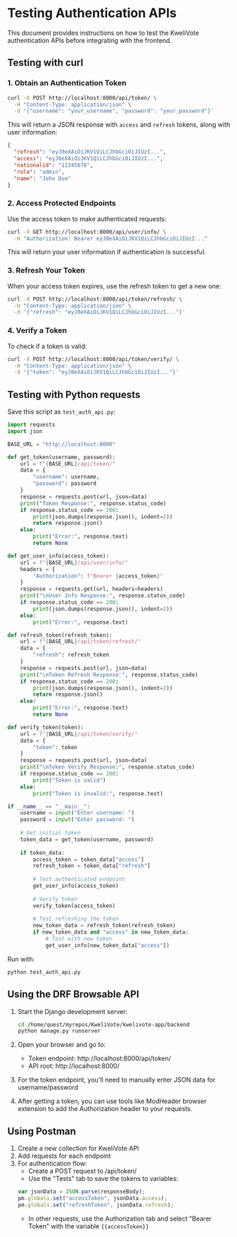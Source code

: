 # Testing Authentication APIs

This document provides instructions on how to test the KweliVote authentication APIs before integrating with the frontend.

## Testing with curl

### 1. Obtain an Authentication Token

```bash
curl -X POST http://localhost:8000/api/token/ \
  -H "Content-Type: application/json" \
  -d '{"username": "your_username", "password": "your_password"}'
```

This will return a JSON response with `access` and `refresh` tokens, along with user information:

```json
{
  "refresh": "eyJ0eXAiOiJKV1QiLCJhbGciOiJIUzI...",
  "access": "eyJ0eXAiOiJKV1QiLCJhbGciOiJIUzI...",
  "nationalid": "12345678",
  "role": "admin",
  "name": "John Doe"
}
```

### 2. Access Protected Endpoints

Use the access token to make authenticated requests:

```bash
curl -X GET http://localhost:8000/api/user/info/ \
  -H "Authorization: Bearer eyJ0eXAiOiJKV1QiLCJhbGciOiJIUzI..."
```

This will return your user information if authentication is successful.

### 3. Refresh Your Token

When your access token expires, use the refresh token to get a new one:

```bash
curl -X POST http://localhost:8000/api/token/refresh/ \
  -H "Content-Type: application/json" \
  -d '{"refresh": "eyJ0eXAiOiJKV1QiLCJhbGciOiJIUzI..."}'
```

### 4. Verify a Token

To check if a token is valid:

```bash
curl -X POST http://localhost:8000/api/token/verify/ \
  -H "Content-Type: application/json" \
  -d '{"token": "eyJ0eXAiOiJKV1QiLCJhbGciOiJIUzI..."}'
```

## Testing with Python requests

Save this script as `test_auth_api.py`:

```python
import requests
import json

BASE_URL = "http://localhost:8000"

def get_token(username, password):
    url = f"{BASE_URL}/api/token/"
    data = {
        "username": username,
        "password": password
    }
    response = requests.post(url, json=data)
    print("Token Response:", response.status_code)
    if response.status_code == 200:
        print(json.dumps(response.json(), indent=2))
        return response.json()
    else:
        print("Error:", response.text)
        return None

def get_user_info(access_token):
    url = f"{BASE_URL}/api/user/info/"
    headers = {
        "Authorization": f"Bearer {access_token}"
    }
    response = requests.get(url, headers=headers)
    print("\nUser Info Response:", response.status_code)
    if response.status_code == 200:
        print(json.dumps(response.json(), indent=2))
    else:
        print("Error:", response.text)

def refresh_token(refresh_token):
    url = f"{BASE_URL}/api/token/refresh/"
    data = {
        "refresh": refresh_token
    }
    response = requests.post(url, json=data)
    print("\nToken Refresh Response:", response.status_code)
    if response.status_code == 200:
        print(json.dumps(response.json(), indent=2))
        return response.json()
    else:
        print("Error:", response.text)
        return None

def verify_token(token):
    url = f"{BASE_URL}/api/token/verify/"
    data = {
        "token": token
    }
    response = requests.post(url, json=data)
    print("\nToken Verify Response:", response.status_code)
    if response.status_code == 200:
        print("Token is valid")
    else:
        print("Token is invalid:", response.text)

if __name__ == "__main__":
    username = input("Enter username: ")
    password = input("Enter password: ")
    
    # Get initial token
    token_data = get_token(username, password)
    
    if token_data:
        access_token = token_data["access"]
        refresh_token = token_data["refresh"]
        
        # Test authenticated endpoint
        get_user_info(access_token)
        
        # Verify token
        verify_token(access_token)
        
        # Test refreshing the token
        new_token_data = refresh_token(refresh_token)
        if new_token_data and "access" in new_token_data:
            # Test with new token
            get_user_info(new_token_data["access"])
```

Run with:
```bash
python test_auth_api.py
```

## Using the DRF Browsable API

1. Start the Django development server:
   ```bash
   cd /home/quest/myrepos/KweliVote/kwelivote-app/backend
   python manage.py runserver
   ```

2. Open your browser and go to:
   - Token endpoint: http://localhost:8000/api/token/
   - API root: http://localhost:8000/

3. For the token endpoint, you'll need to manually enter JSON data for username/password

4. After getting a token, you can use tools like ModHeader browser extension to add the Authorization header to your requests.

## Using Postman

1. Create a new collection for KweliVote API
2. Add requests for each endpoint
3. For authentication flow:
   - Create a POST request to /api/token/
   - Use the "Tests" tab to save the tokens to variables:
   ```js
   var jsonData = JSON.parse(responseBody);
   pm.globals.set("accessToken", jsonData.access);
   pm.globals.set("refreshToken", jsonData.refresh);
   ```
   - In other requests, use the Authorization tab and select "Bearer Token" with the variable `{{accessToken}}`